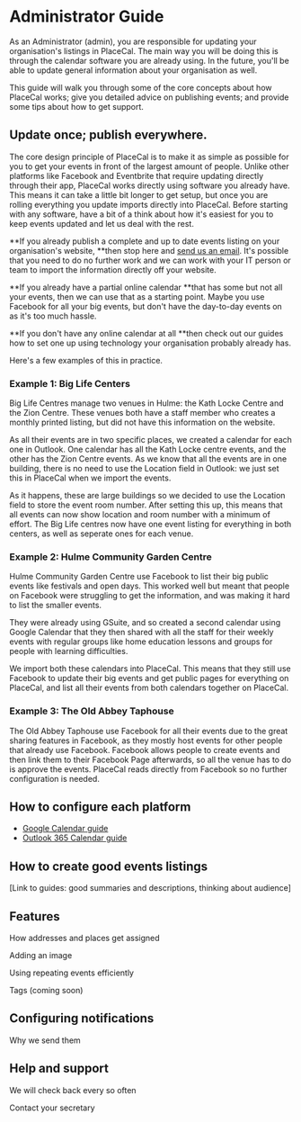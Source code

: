 # Administrator Guide

As an Administrator \(admin\), you are responsible for updating your organisation's listings in PlaceCal. The main way you will be doing this is through the calendar software you are already using. In the future, you'll be able to update general information about your organisation as well.

This guide will walk you through some of the core concepts about how PlaceCal works; give you detailed advice on publishing events; and provide some tips about how to get support.

## Update once; publish everywhere.

The core design principle of PlaceCal is to make it as simple as possible for you to get your events in front of the largest amount of people. Unlike other platforms like Facebook and Eventbrite that require updating directly through their app, PlaceCal works directly using software you already have. This means it can take a little bit longer to get setup, but once you are rolling everything you update imports directly into PlaceCal. Before starting with any software, have a bit of a think about how it's easiest for you to keep events updated and let us deal with the rest.

**If you already publish a complete and up to date events listing on your organisation's website, **then stop here and [send us an email](mailto:support@placecal.org). It's possible that you need to do no further work and we can work with your IT person or team to import the information directly off your website.

**If you already have a partial online calendar **that has some but not all your events, then we can use that as a starting point. Maybe you use Facebook for all your big events, but don't have the day-to-day events on as it's too much hassle.

**If you don't have any online calendar at all **then check out our guides how to set one up using technology your organisation probably already has.

Here's a few examples of this in practice.

### Example 1: Big Life Centers

Big Life Centres manage two venues in Hulme: the Kath Locke Centre and the Zion Centre. These venues both have a staff member who creates a monthly printed listing, but did not have this information on the website.

As all their events are in two specific places, we created a calendar for each one in Outlook. One calendar has all the Kath Locke centre events, and the other has the Zion Centre events. As we know that all the events are in one building, there is no need to use the Location field in Outlook: we just set this in PlaceCal when we import the events.

As it happens, these are large buildings so we decided to use the Location field to store the event room number. After setting this up, this means that all events can now show location and room number with a minimum of effort. The Big Life centres now have one event listing for everything in both centers, as well as seperate ones for each venue.

### Example 2: Hulme Community Garden Centre

Hulme Community Garden Centre use Facebook to list their big public events like festivals and open days. This worked well but meant that people on Facebook were struggling to get the information, and was making it hard to list the smaller events.

They were already using GSuite, and so created a second calendar using Google Calendar that they then shared with all the staff for their weekly events with regular groups like home education lessons and groups for people with learning difficulties.

We import both these calendars into PlaceCal. This means that they still use Facebook to update their big events and get public pages for everything on PlaceCal, and list all their events from both calendars together on PlaceCal.

### Example 3: The Old Abbey Taphouse

The Old Abbey Taphouse use Facebook for all their events due to the great sharing features in Facebook, as they mostly host events for other people that already use Facebook. Facebook allows people to create events and then link them to their Facebook Page afterwards, so all the venue has to do is approve the events. PlaceCal reads directly from Facebook so no further configuration is needed.

## How to configure each platform

* [Google Calendar guide](/admins/google-calendar.md)
* [Outlook 365 Calendar guide](/admins/outlook-365.md)

## How to create good events listings

\[Link to guides: good summaries and descriptions, thinking about audience\]

## Features

How addresses and places get assigned

Adding an image

Using repeating events efficiently

Tags \(coming soon\)

## Configuring notifications

Why we send them

## Help and support

We will check back every so often

Contact your secretary

